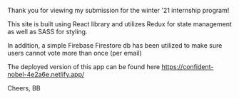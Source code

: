 Thank you for viewing my submission for the winter '21 internship program! 

This site is built using React library and utilizes Redux for state management as well as SASS for styling. 

In addition, a simple Firebase Firestore db has been utilized to make sure users cannot vote more than once (per email)

The deployed version of this app can be found here
https://confident-nobel-4e2a6e.netlify.app/


Cheers,
BB

